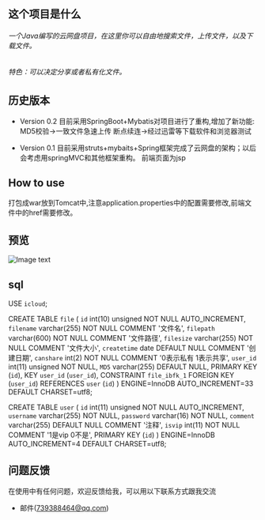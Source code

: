 ## 这个项目是什么

###### 一个Java编写的云网盘项目，在这里你可以自由地搜索文件，上传文件，以及下载文件。
###### 特色：可以决定分享或者私有化文件。


## 历史版本
* Version 0.2
   目前采用SpringBoot+Mybatis对项目进行了重构,增加了新功能:
   MD5校验->一致文件急速上传
   断点续连->经过迅雷等下载软件和浏览器测试

* Version 0.1
   目前采用struts+mybaits+Spring框架完成了云网盘的架构；以后会考虑用springMVC和其他框架重构。
   前端页面为jsp
## How to use
   打包成war放到Tomcat中,注意application.properties中的配置需要修改,前端文件中的href需要修改。
## 预览
 ![Image text](https://github.com/BlackmodeN/iCloudDisk/blob/master/WebRoot/images/index.png)
 
 
## sql


USE `icloud`;


CREATE TABLE `file` (
  `id` int(10) unsigned NOT NULL AUTO_INCREMENT,
  `filename` varchar(255) NOT NULL COMMENT '文件名',
  `filepath` varchar(600) NOT NULL COMMENT '文件路径',
  `filesize` varchar(255) NOT NULL COMMENT '文件大小',
  `createtime` date DEFAULT NULL COMMENT '创建日期',
  `canshare` int(2) NOT NULL COMMENT '0表示私有 1表示共享',
  `user_id` int(11) unsigned NOT NULL,
  `MD5` varchar(255) DEFAULT NULL,
  PRIMARY KEY (`id`),
  KEY `user_id` (`user_id`),
  CONSTRAINT `file_ibfk_1` FOREIGN KEY (`user_id`) REFERENCES `user` (`id`)
) ENGINE=InnoDB AUTO_INCREMENT=33 DEFAULT CHARSET=utf8;


CREATE TABLE `user` (
  `id` int(11) unsigned NOT NULL AUTO_INCREMENT,
  `username` varchar(255) NOT NULL,
  `password` varchar(16) NOT NULL,
  `comment` varchar(255) DEFAULT NULL COMMENT '注释',
  `isvip` int(11) NOT NULL COMMENT '1是vip 0不是',
  PRIMARY KEY (`id`)
) ENGINE=InnoDB AUTO_INCREMENT=4 DEFAULT CHARSET=utf8;


 
 


## 问题反馈
在使用中有任何问题，欢迎反馈给我，可以用以下联系方式跟我交流

* 邮件(739388464@qq.com)

